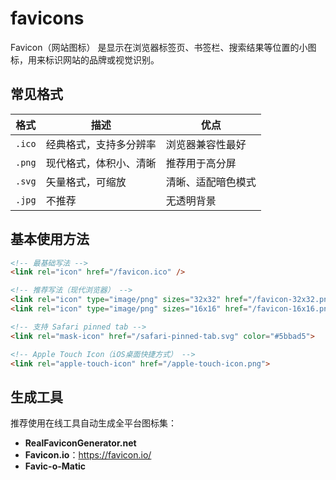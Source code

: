 # favicons

Favicon（网站图标） 是显示在浏览器标签页、书签栏、搜索结果等位置的小图标，用来标识网站的品牌或视觉识别。

## 常见格式

| 格式   | 描述                   | 优点               |
| ------ | ---------------------- | ------------------ |
| `.ico` | 经典格式，支持多分辨率 | 浏览器兼容性最好   |
| `.png` | 现代格式，体积小、清晰 | 推荐用于高分屏     |
| `.svg` | 矢量格式，可缩放       | 清晰、适配暗色模式 |
| `.jpg` | 不推荐                 | 无透明背景         |



## 基本使用方法

```html
<!-- 最基础写法 -->
<link rel="icon" href="/favicon.ico" />

<!-- 推荐写法（现代浏览器） -->
<link rel="icon" type="image/png" sizes="32x32" href="/favicon-32x32.png">
<link rel="icon" type="image/png" sizes="16x16" href="/favicon-16x16.png">

<!-- 支持 Safari pinned tab -->
<link rel="mask-icon" href="/safari-pinned-tab.svg" color="#5bbad5">

<!-- Apple Touch Icon（iOS桌面快捷方式） -->
<link rel="apple-touch-icon" href="/apple-touch-icon.png">

```

## 生成工具

推荐使用在线工具自动生成全平台图标集：

- **RealFaviconGenerator.net**
- **Favicon.io**：https://favicon.io/
- **Favic-o-Matic**
